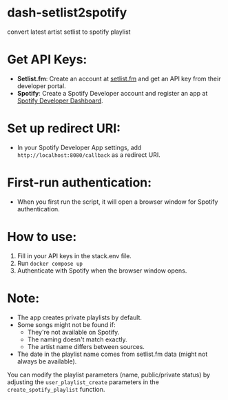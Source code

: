 # dash-setlist2spotify
convert latest artist setlist to spotify playlist

# Get API Keys:

- **Setlist.fm**: Create an account at [setlist.fm](https://www.setlist.fm/) and get an API key from their developer portal.
- **Spotify**: Create a Spotify Developer account and register an app at [Spotify Developer Dashboard](https://developer.spotify.com/dashboard).

# Set up redirect URI:

- In your Spotify Developer App settings, add `http://localhost:8080/callback` as a redirect URI.

# First-run authentication:

- When you first run the script, it will open a browser window for Spotify authentication.

# How to use:

1. Fill in your API keys in the stack.env file.
4. Run `docker compose up`
3. Authenticate with Spotify when the browser window opens.

# Note:

- The app creates private playlists by default.
- Some songs might not be found if:
  - They're not available on Spotify.
  - The naming doesn't match exactly.
  - The artist name differs between sources.
- The date in the playlist name comes from setlist.fm data (might not always be available).

You can modify the playlist parameters (name, public/private status) by adjusting the `user_playlist_create` parameters in the `create_spotify_playlist` function.